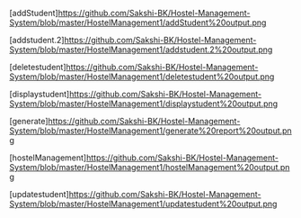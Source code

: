 [addStudent]https://github.com/Sakshi-BK/Hostel-Management-System/blob/master/HostelManagement1/addStudent%20output.png

[addstudent.2]https://github.com/Sakshi-BK/Hostel-Management-System/blob/master/HostelManagement1/addstudent.2%20output.png

[deletestudent]https://github.com/Sakshi-BK/Hostel-Management-System/blob/master/HostelManagement1/deletestudent%20output.png

[displaystudent]https://github.com/Sakshi-BK/Hostel-Management-System/blob/master/HostelManagement1/displaystudent%20output.png

[generate]https://github.com/Sakshi-BK/Hostel-Management-System/blob/master/HostelManagement1/generate%20report%20output.png

[hostelManagement]https://github.com/Sakshi-BK/Hostel-Management-System/blob/master/HostelManagement1/hostelManagement%20output.png

[updatestudent]https://github.com/Sakshi-BK/Hostel-Management-System/blob/master/HostelManagement1/updatestudent%20output.png
